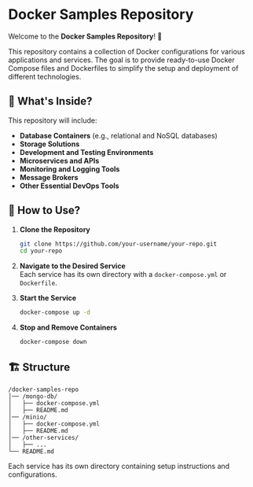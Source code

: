 # Docker Samples Repository  

Welcome to the **Docker Samples Repository**! 🚀  

This repository contains a collection of Docker configurations for various applications and services. The goal is to provide ready-to-use Docker Compose files and Dockerfiles to simplify the setup and deployment of different technologies.  

## 📌 What's Inside?  

This repository will include:  
- **Database Containers** (e.g., relational and NoSQL databases)  
- **Storage Solutions**  
- **Development and Testing Environments**  
- **Microservices and APIs**  
- **Monitoring and Logging Tools**  
- **Message Brokers**  
- **Other Essential DevOps Tools**  

## 📖 How to Use?  

1. **Clone the Repository**  
   ```bash
   git clone https://github.com/your-username/your-repo.git
   cd your-repo
   ```  

2. **Navigate to the Desired Service**  
   Each service has its own directory with a `docker-compose.yml` or `Dockerfile`.  

3. **Start the Service**  
   ```bash
   docker-compose up -d
   ```  

4. **Stop and Remove Containers**  
   ```bash
   docker-compose down
   ```  

## 🏗️ Structure  

```
/docker-samples-repo
│── /mongo-db/
│   ├── docker-compose.yml
│   ├── README.md
│── /minio/
│   ├── docker-compose.yml
│   ├── README.md
│── /other-services/
│   ├── ...
└── README.md
```

Each service has its own directory containing setup instructions and configurations.  
 
 